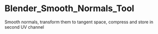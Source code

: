 # Blender_Smooth_Normals_Tool
Smooth normals, transform them to tangent space, compress and store in second UV channel
